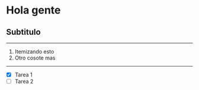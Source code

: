 # Hola gente
## Subtitulo 
---

1. Itemizando esto 
2. Otro cosote mas


---

- [X] Tarea 1
- [ ] Tarea 2